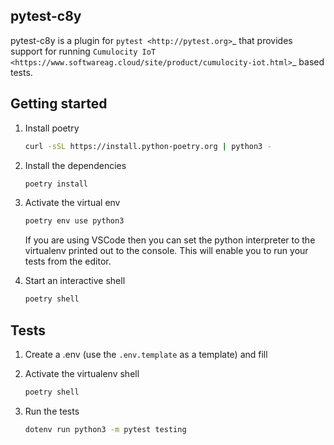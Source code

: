 ## pytest-c8y

pytest-c8y is a plugin for `pytest <http://pytest.org>`_ that provides
support for running `Cumulocity IoT <https://www.softwareag.cloud/site/product/cumulocity-iot.html>`_ based tests.

## Getting started

1. Install poetry

    ```sh
    curl -sSL https://install.python-poetry.org | python3 -
    ```

2. Install the dependencies

    ```sh
    poetry install
    ```

3. Activate the virtual env

    ```sh
    poetry env use python3
    ```

    If you are using VSCode then you can set the python interpreter to the virtualenv printed out to the console. This will enable you to run your tests from the editor.

4. Start an interactive shell

    ```sh
    poetry shell
    ```

## Tests

1. Create a .env (use the `.env.template` as a template) and fill

2. Activate the virtualenv shell

    ```sh
    poetry shell
    ```

4. Run the tests

    ```sh
    dotenv run python3 -m pytest testing
    ```
